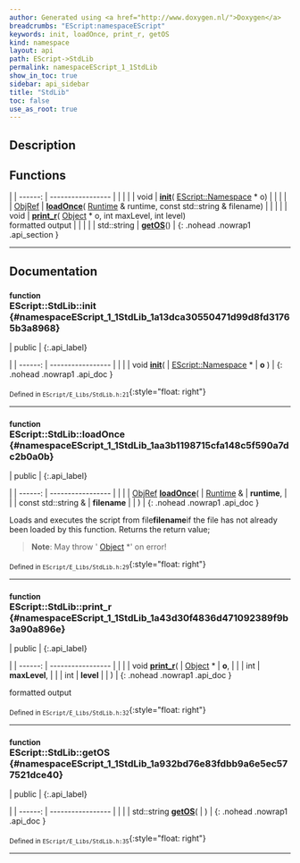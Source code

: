 ```yaml
---
author: Generated using <a href="http://www.doxygen.nl/">Doxygen</a>
breadcrumbs: "EScript:namespaceEScript"
keywords: init, loadOnce, print_r, getOS
kind: namespace
layout: api
path: EScript->StdLib
permalink: namespaceEScript_1_1StdLib
show_in_toc: true
sidebar: api_sidebar
title: "StdLib"
toc: false
use_as_root: true
---
```


## Description





## Functions

|
| ------: | ----------------- |
|  | |
| void | **[init](#namespaceEScript_1_1StdLib_1a13dca30550471d99d8fd31765b3a8968)**( [EScript::Namespace](classEScript_1_1Namespace) * o) |
|  | |
| [ObjRef](namespaceEScript#namespaceEScript_1a95b788d7fbb5765b08ec82c9b1341c0f) | **[loadOnce](#namespaceEScript_1_1StdLib_1aa3b1198715cfa148c5f590a7dc2b0a0b)**( [Runtime](classEScript_1_1Runtime) & runtime, const std::string & filename) |
|  | |
| void | **[print_r](#namespaceEScript_1_1StdLib_1a43d30f4836d471092389f9b3a90a896e)**( [Object](classEScript_1_1Object) * o, int maxLevel, int level) <br/> formatted output |
|  | |
| std::string | **[getOS](#namespaceEScript_1_1StdLib_1a932bd76e83fdbb9a6e5ec577521dce40)**() |
{: .nohead .nowrap1 .api_section }


-------------------------------------------------------------------

## Documentation

### <small>function</small><br/> EScript::StdLib::init {#namespaceEScript_1_1StdLib_1a13dca30550471d99d8fd31765b3a8968}

| public |
{:.api_label}

|
| ------: | ----------------- |
|  |
| void **[init](#namespaceEScript_1_1StdLib_1a13dca30550471d99d8fd31765b3a8968)**( |  [EScript::Namespace](classEScript_1_1Namespace) * | **o** ) |
{: .nohead .nowrap1 .api_doc }





<sub>Defined in `EScript/E_Libs/StdLib.h:21`</sub>{:style="float: right"}

-------------------------------------------------------------------

### <small>function</small><br/> EScript::StdLib::loadOnce {#namespaceEScript_1_1StdLib_1aa3b1198715cfa148c5f590a7dc2b0a0b}

| public |
{:.api_label}

|
| ------: | ----------------- |
|  |
| [ObjRef](namespaceEScript#namespaceEScript_1a95b788d7fbb5765b08ec82c9b1341c0f) **[loadOnce](#namespaceEScript_1_1StdLib_1aa3b1198715cfa148c5f590a7dc2b0a0b)**( |  [Runtime](classEScript_1_1Runtime) & | **runtime**, |
| | const std::string & | **filename** |
|   ) |
{: .nohead .nowrap1 .api_doc }



Loads and executes the script from file**filename**if the file has not already been loaded by this function. Returns the return value;
> **Note**: May throw ' [Object](classEScript_1_1Object) *' on error!






<sub>Defined in `EScript/E_Libs/StdLib.h:29`</sub>{:style="float: right"}

-------------------------------------------------------------------

### <small>function</small><br/> EScript::StdLib::print_r {#namespaceEScript_1_1StdLib_1a43d30f4836d471092389f9b3a90a896e}

| public |
{:.api_label}

|
| ------: | ----------------- |
|  |
| void **[print_r](#namespaceEScript_1_1StdLib_1a43d30f4836d471092389f9b3a90a896e)**( |  [Object](classEScript_1_1Object) * | **o**, |
| | int | **maxLevel**, |
| | int | **level** |
|   ) |
{: .nohead .nowrap1 .api_doc }

formatted output





<sub>Defined in `EScript/E_Libs/StdLib.h:32`</sub>{:style="float: right"}

-------------------------------------------------------------------

### <small>function</small><br/> EScript::StdLib::getOS {#namespaceEScript_1_1StdLib_1a932bd76e83fdbb9a6e5ec577521dce40}

| public |
{:.api_label}

|
| ------: | ----------------- |
|  |
| std::string **[getOS](#namespaceEScript_1_1StdLib_1a932bd76e83fdbb9a6e5ec577521dce40)**( |  ) |
{: .nohead .nowrap1 .api_doc }





<sub>Defined in `EScript/E_Libs/StdLib.h:35`</sub>{:style="float: right"}

-------------------------------------------------------------------

